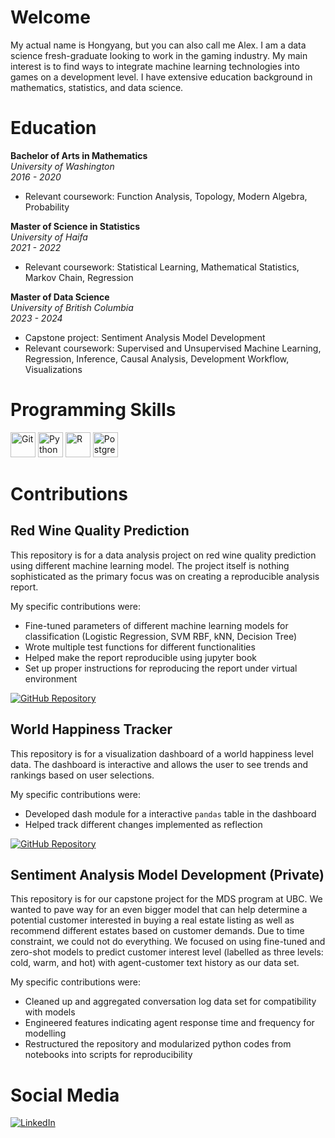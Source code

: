 # Welcome

My actual name is Hongyang, but you can also call me Alex. I am a data science fresh-graduate looking to work in the gaming industry. My main interest is to find ways to integrate machine learning technologies into games on a development level. I have extensive education background in mathematics, statistics, and data science.

# Education

**Bachelor of Arts in Mathematics**  
*University of Washington*  
*2016 - 2020*  
- Relevant coursework: Function Analysis, Topology, Modern Algebra, Probability

**Master of Science in Statistics**  
*University of Haifa*  
*2021 - 2022*  
- Relevant coursework: Statistical Learning, Mathematical Statistics, Markov Chain, Regression

**Master of Data Science**  
*University of British Columbia*  
*2023 - 2024*  
- Capstone project: Sentiment Analysis Model Development
- Relevant coursework: Supervised and Unsupervised Machine Learning, Regression, Inference, Causal Analysis, Development Workflow, Visualizations

# Programming Skills
<p>
  <img src="https://cdn.jsdelivr.net/npm/simple-icons@v4/icons/git.svg" alt="Git" width="40" height="40"/>
  <img src="https://cdn.jsdelivr.net/npm/simple-icons@v4/icons/python.svg" alt="Python" width="40" height="40"/>
  <img src="https://cdn.jsdelivr.net/npm/simple-icons@v4/icons/r.svg" alt="R" width="40" height="40"/>
  <img src="https://cdn.jsdelivr.net/npm/simple-icons@v4/icons/postgresql.svg" alt="PostgreSQL" width="40" height="40"/>
</p>

# Contributions

## Red Wine Quality Prediction
This repository is for a data analysis project on red wine quality prediction using different machine learning model. The project itself is nothing sophisticated as the primary focus was on creating a reproducible analysis report.

My specific contributions were:
- Fine-tuned parameters of different machine learning models for classification (Logistic Regression, SVM RBF, kNN, Decision Tree)
- Wrote multiple test functions for different functionalities
- Helped make the report reproducible using jupyter book
- Set up proper instructions for reproducing the report under virtual environment

[![GitHub Repository](https://img.shields.io/badge/Repository-Visit-blue)](https://github.com/UBC-MDS/Red-Wine-Quality-Prediction)

## World Happiness Tracker
This repository is for a visualization dashboard of a world happiness level data. The dashboard is interactive and allows the user to see trends and rankings based on user selections.

My specific contributions were:
- Developed dash module for a interactive `pandas` table in the dashboard
- Helped track different changes implemented as reflection

[![GitHub Repository](https://img.shields.io/badge/Repository-Visit-blue)](https://github.com/UBC-MDS/DSCI-532_2024_3_world-happiness-tracker)

## Sentiment Analysis Model Development (Private)
This repository is for our capstone project for the MDS program at UBC. We wanted to pave way for an even bigger model that can help determine a potential customer interested in buying a real estate listing as well as recommend different estates based on customer demands. Due to time constraint, we could not do everything. We focused on using fine-tuned and zero-shot models to predict customer interest level (labelled as three levels: cold, warm, and hot) with agent-customer text history as our data set.

My specific contributions were:
- Cleaned up and aggregated conversation log data set for compatibility with models
- Engineered features indicating agent response time and frequency for modelling
- Restructured the repository and modularized python codes from notebooks into scripts for reproducibility

# Social Media
[![LinkedIn](https://img.shields.io/badge/LinkedIn-Profile-blue?style=flat&logo=linkedin)](https://www.linkedin.com/in/hongyang-zhang-1943b916b/)
